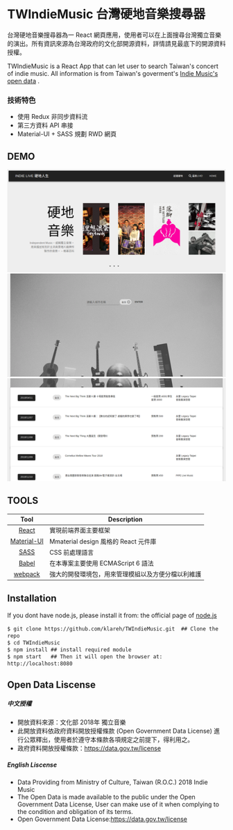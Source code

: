 # TWIndieMusic 台灣硬地音樂搜尋器

台灣硬地音樂搜尋器為一 React 網頁應用，使用者可以在上面搜尋台灣獨立音樂的演出。所有資訊來源為台灣政府的文化部開源資料，詳情請見最底下的開源資料授權。

TWIndieMusic is a React App that can let user to search Taiwan's concert of indie music. All information is from Taiwan's goverment's [Indie Music's open data](https://data.gov.tw/dataset/6006) .

### 技術特色
+ 使用 Redux 非同步資料流
+ 第三方資料 API 串接
+ Material-UI + SASS 規劃 RWD 網頁 

## DEMO
<img src='./src/images/Screenshot_2018-11-07 INDIE LIVE.png' />
<img src='./src/images/Screenshot_2018-11-07 INDIE LIVE(1).png' />
<img src='./src/images/Screenshot_2018-11-07 INDIE LIVE(2).png' />

## TOOLS
| Tool             | Description   |
| :-------------:|--------------|
| [React](http://facebook.github.io/react/index.html) | 實現前端界面主要框架 |
| [Material-UI](https://github.com/mui-org/material-ui) | Mmaterial design 風格的 React 元件庫 |
| [SASS](http://sass-lang.com/) | CSS 前處理語言 |
| [Babel](https://babeljs.io/) | 在本專案主要使用 ECMAScript 6 語法 |
| [webpack](https://github.com/webpack/webpack) | 強大的開發環境包，用來管理模組以及方便分檔以利維護 |

## Installation

If you dont have node.js, please install it from: the official page of [node.js](https://nodejs.org/en/)

```console
$ git clone https://github.com/klareh/TWIndieMusic.git  ## Clone the repo
$ cd TWIndieMusic
$ npm install ## install required module
$ npm start   ## Then it will open the browser at: http://localhost:8080
```

## Open Data Liscense

##### 中文授權
+ 開放資料來源：文化部 2018年 獨立音樂
+ 此開放資料依政府資料開放授權條款 (Open Government Data License) 進行公眾釋出，使用者於遵守本條款各項規定之前提下，得利用之。
+ 政府資料開放授權條款：https://data.gov.tw/license

##### English Liscense
+ Data Providing from Ministry of Culture, Taiwan (R.O.C.) 2018 Indie Music
+ The Open Data is made available to the public under the Open Government Data License, User can make use of it when complying to the condition and obligation of its terms.
+ Open Government Data License:https://data.gov.tw/license

